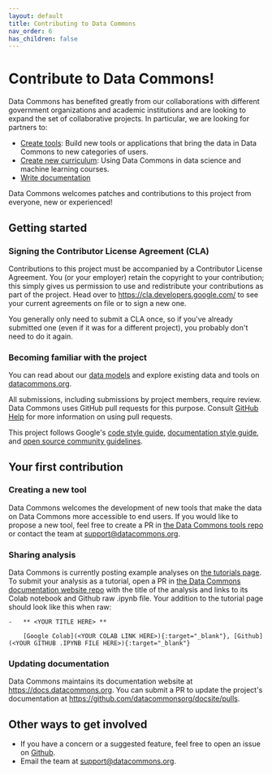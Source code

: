 ```yaml
---
layout: default
title: Contributing to Data Commons
nav_order: 6
has_children: false
---
```


# Contribute to Data Commons!

Data Commons has benefited greatly from our collaborations with different government organizations and academic institutions and are looking to expand the set of collaborative projects. In particular, we are looking for partners to:

- [Create tools](#creating-a-new-tool): Build new tools or applications that bring the data in Data Commons to new categories of users.
- [Create new curriculum](#sharing-analysis): Using Data Commons in data science and machine learning courses.
- [Write documentation](#updating-documentation)

Data Commons welcomes patches and contributions to this project from everyone, new or experienced!

## Getting started

### Signing the Contributor License Agreement (CLA)

Contributions to this project must be accompanied by a Contributor License
Agreement. You (or your employer) retain the copyright to your contribution;
this simply gives us permission to use and redistribute your contributions as
part of the project. Head over to <https://cla.developers.google.com/> to see
your current agreements on file or to sign a new one.

You generally only need to submit a CLA once, so if you've already submitted one
(even if it was for a different project), you probably don't need to do it
again.

### Becoming familiar with the project

You can read about our [data models](/data_model.html) and explore existing data
and tools on [datacommons.org](https://datacommons.org/).

All submissions, including submissions by project members, require review. Data Commons
uses GitHub pull requests for this purpose. Consult
[GitHub Help](https://help.github.com/articles/about-pull-requests/) for more
information on using pull requests.

This project follows Google's [code style guide](https://google.github.io/styleguide/), [documentation style guide](https://developers.google.com/style), and [open source community guidelines](https://opensource.google/conduct/).

## Your first contribution

### Creating a new tool

Data Commons welcomes the development of new tools that make the data on Data Commons more accessible to end users. If you would like to propose a new tool, feel free to create a PR in [the Data Commons tools repo](https://github.com/datacommonsorg/tools) or contact the team at <support@datacommons.org>.

### Sharing analysis

Data Commons is currently posting example analyses on [the tutorials page](/tutorials). To submit your analysis as a tutorial, open a PR in [the Data Commons documentation website repo](https://github.com/datacommonsorg/docsite/pulls) with the title of the analysis and links to its Colab notebook and Github raw .ipynb file. Your addition to the tutorial page should look like this when raw:

```
-   ** <YOUR TITLE HERE> **

    [Google Colab](<YOUR COLAB LINK HERE>){:target="_blank"}, [Github](<YOUR GITHUB .IPYNB FILE HERE>){:target="_blank"}
```

### Updating documentation

Data Commons maintains its documentation website at <https://docs.datacommons.org>. You can submit a PR to update the project's documentation at <https://github.com/datacommonsorg/docsite/pulls>.

## Other ways to get involved

- If you have a concern or a suggested feature, feel free to open an issue on [Github](https://github.com/datacommonsorg/docsite/issues).
- Email the team at <support@datacommons.org>.
